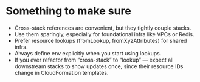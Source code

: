 # Something to make sure
- Cross-stack references are convenient, but they tightly couple stacks.
- Use them sparingly, especially for foundational infra like VPCs or Redis.
- Prefer resource lookups (fromLookup, fromXyzAttributes) for shared infra.
- Always define env explicitly when you start using lookups.
- If you ever refactor from “cross-stack” to “lookup” — expect all downstream stacks to show updates once, since their resource IDs change in CloudFormation templates.

